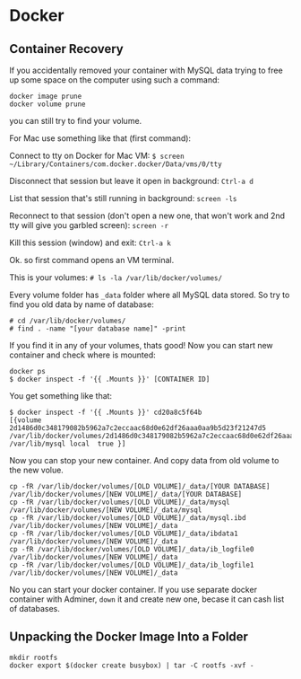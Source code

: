 # Docker

## Container Recovery

If you accidentally removed your container with MySQL data trying to free up some space on the computer using such a command:

```
docker image prune
docker volume prune
```

you can still try to find your volume. 

For Mac use something like that (first command): 

Connect to tty on Docker for Mac VM: ```$ screen ~/Library/Containers/com.docker.docker/Data/vms/0/tty```

Disconnect that session but leave it open in background: ```Ctrl-a d```

List that session that's still running in background: ```screen -ls```

Reconnect to that session (don't open a new one, that won't work and 2nd tty will give you garbled screen): ```screen -r```

Kill this session (window) and exit: ```Ctrl-a k```

Ok. so first command opens an VM terminal. 

This is your volumes: ```# ls -la /var/lib/docker/volumes/```

Every volume folder has ```_data``` folder where all MySQL data stored. So try to find you old data by name of database:

```
# cd /var/lib/docker/volumes/
# find . -name "[your database name]" -print
```

If you find it in any of your volumes, thats good! Now you can start new container and check where is mounted:

```
docker ps
$ docker inspect -f '{{ .Mounts }}' [CONTAINER ID]
```

You get something like that:

```
$ docker inspect -f '{{ .Mounts }}' cd20a8c5f64b
[{volume 2d1486d0c348179082b5962a7c2eccaac68d0e62df26aaa0aa9b5d23f21247d5 /var/lib/docker/volumes/2d1486d0c348179082b5962a7c2eccaac68d0e62df26aaa0aa9b5d23f21247d5/_data /var/lib/mysql local  true }]
```

Now you can stop your new container. And copy data from old volume to the new volue.

```
cp -fR /var/lib/docker/volumes/[OLD VOLUME]/_data/[YOUR DATABASE] /var/lib/docker/volumes/[NEW VOLUME]/_data/[YOUR DATABASE]
cp -fR /var/lib/docker/volumes/[OLD VOLUME]/_data/mysql /var/lib/docker/volumes/[NEW VOLUME]/_data/mysql
cp -fR /var/lib/docker/volumes/[OLD VOLUME]/_data/mysql.ibd /var/lib/docker/volumes/[NEW VOLUME]/_data
cp -fR /var/lib/docker/volumes/[OLD VOLUME]/_data/ibdata1 /var/lib/docker/volumes/[NEW VOLUME]/_data
cp -fR /var/lib/docker/volumes/[OLD VOLUME]/_data/ib_logfile0 /var/lib/docker/volumes/[NEW VOLUME]/_data
cp -fR /var/lib/docker/volumes/[OLD VOLUME]/_data/ib_logfile1 /var/lib/docker/volumes/[NEW VOLUME]/_data
```

No you can start your docker container. If you use separate docker container with Adminer, ```down``` it and create new one, becase it can cash list of databases.

## Unpacking the Docker Image Into a Folder

```
mkdir rootfs
docker export $(docker create busybox) | tar -C rootfs -xvf -
```
